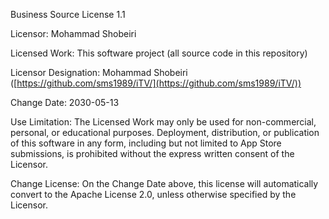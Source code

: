 Business Source License 1.1

Licensor: Mohammad Shobeiri

Licensed Work: This software project (all source code in this repository)

Licensor Designation: Mohammad Shobeiri ([https://github.com/sms1989/iTV/](https://github.com/sms1989/iTV/))

Change Date: 2030-05-13

Use Limitation: The Licensed Work may only be used for non-commercial, personal, or educational purposes. Deployment, distribution, or publication of this software in any form, including but not limited to App Store submissions, is prohibited without the express written consent of the Licensor.

Change License: On the Change Date above, this license will automatically convert to the Apache License 2.0, unless otherwise specified by the Licensor.
